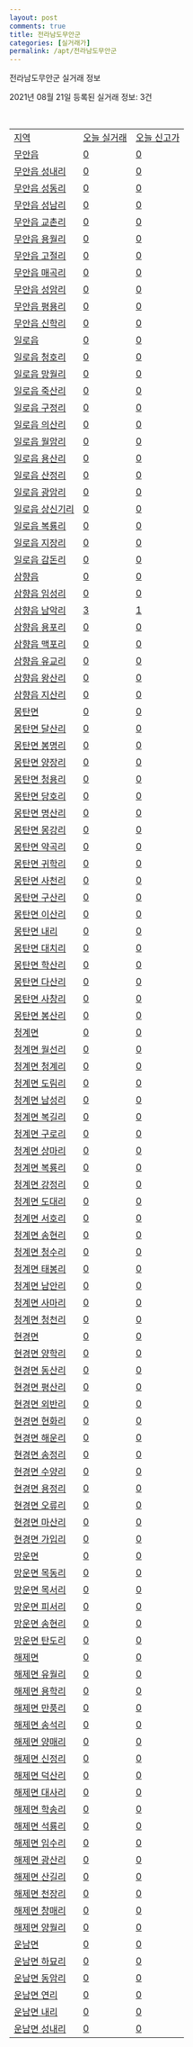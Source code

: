 ```yaml
---
layout: post
comments: true
title: 전라남도무안군
categories: [실거래가]
permalink: /apt/전라남도무안군
---
```


전라남도무안군 실거래 정보

2021년 08월 21일 등록된 실거래 정보: 3건

<script async src="https://pagead2.googlesyndication.com/pagead/js/adsbygoogle.js?client=ca-pub-3485438051770037"
 crossorigin="anonymous"></script>

<script type="text/javascript">
  google.charts.load('current', {'packages':['corechart']});
  google.charts.setOnLoadCallback(drawChart);

  function drawChart() {
    var data = google.visualization.arrayToDataTable([['거래일', '매매', '전월세', '전매'], ['19-10', 0, 0, 9], ['19-11', 0, 0, 20], ['19-12', 0, 0, 10], ['20-01', 0, 0, 14], ['20-02', 0, 0, 30], ['20-03', 0, 0, 35], ['20-04', 0, 0, 21], ['20-05', 0, 0, 33], ['20-06', 0, 0, 53], ['20-07', 0, 0, 24], ['20-08', 15, 24, 10], ['20-09', 59, 44, 1], ['20-10', 64, 46, 0], ['20-11', 60, 47, 0], ['20-12', 113, 64, 1], ['21-01', 83, 76, 0], ['21-02', 83, 87, 1], ['21-03', 94, 61, 1], ['21-04', 88, 56, 4], ['21-05', 86, 143, 2], ['21-06', 115, 363, 0], ['21-07', 97, 125, 1], ['21-08', 48, 16, 0]]);

    var options = {
      title: '최근 1년간 유형별 거래량 추이',
      legend: { position: 'bottom' }
    };

    var chart = new google.visualization.LineChart(document.getElementById('columnchart_material'));
    chart.draw(data, (options));
    //document.getElementById('loading').style.display = 'none';
  }
</script>

<!--<div id="loading" style="z-index:20; display: block; margin-left: 35px">"그래프를 그리고 있습니다"</div>-->
<div id="columnchart_material" style="width: 95%; margin-left: -35px; display: block"></div>
<!--<div style="width: 95%; margin-left: -35px; display: block">
      <script async src="https://pagead2.googlesyndication.com/pagead/js/adsbygoogle.js?client=ca-pub-3485438051770037"
          crossorigin="anonymous"></script>
      <ins class="adsbygoogle"
          style="display:block"
          data-ad-format="fluid"
          data-ad-layout-key="-fb+5w+4e-db+86"
          data-ad-client="ca-pub-3485438051770037"
          data-ad-slot="1827090281"></ins>
      <script>
          (adsbygoogle = window.adsbygoogle || []).push({});
      </script>
</div>-->
<br>
<table class="sortable">
  <tr>
    <td><a href="#">지역</a></td>
    <td><a href="#">오늘 실거래</a></td>
    <td><a href="#">오늘 신고가</a></td>
  </tr>

  
  <tr class="item">
    <td><a href="전라남도무안군무안읍">무안읍</a></td>
    <td><a href="전라남도무안군무안읍">0</a></td>
    <td><a href="전라남도무안군무안읍">0</a></td>
  </tr>
    

  <tr class="item">
    <td><a href="전라남도무안군무안읍성내리">무안읍 성내리</a></td>
    <td><a href="전라남도무안군무안읍성내리">0</a></td>
    <td><a href="전라남도무안군무안읍성내리">0</a></td>
  </tr>
    

  <tr class="item">
    <td><a href="전라남도무안군무안읍성동리">무안읍 성동리</a></td>
    <td><a href="전라남도무안군무안읍성동리">0</a></td>
    <td><a href="전라남도무안군무안읍성동리">0</a></td>
  </tr>
    

  <tr class="item">
    <td><a href="전라남도무안군무안읍성남리">무안읍 성남리</a></td>
    <td><a href="전라남도무안군무안읍성남리">0</a></td>
    <td><a href="전라남도무안군무안읍성남리">0</a></td>
  </tr>
    

  <tr class="item">
    <td><a href="전라남도무안군무안읍교촌리">무안읍 교촌리</a></td>
    <td><a href="전라남도무안군무안읍교촌리">0</a></td>
    <td><a href="전라남도무안군무안읍교촌리">0</a></td>
  </tr>
    

  <tr class="item">
    <td><a href="전라남도무안군무안읍용월리">무안읍 용월리</a></td>
    <td><a href="전라남도무안군무안읍용월리">0</a></td>
    <td><a href="전라남도무안군무안읍용월리">0</a></td>
  </tr>
    

  <tr class="item">
    <td><a href="전라남도무안군무안읍고절리">무안읍 고절리</a></td>
    <td><a href="전라남도무안군무안읍고절리">0</a></td>
    <td><a href="전라남도무안군무안읍고절리">0</a></td>
  </tr>
    

  <tr class="item">
    <td><a href="전라남도무안군무안읍매곡리">무안읍 매곡리</a></td>
    <td><a href="전라남도무안군무안읍매곡리">0</a></td>
    <td><a href="전라남도무안군무안읍매곡리">0</a></td>
  </tr>
    

  <tr class="item">
    <td><a href="전라남도무안군무안읍성암리">무안읍 성암리</a></td>
    <td><a href="전라남도무안군무안읍성암리">0</a></td>
    <td><a href="전라남도무안군무안읍성암리">0</a></td>
  </tr>
    

  <tr class="item">
    <td><a href="전라남도무안군무안읍평용리">무안읍 평용리</a></td>
    <td><a href="전라남도무안군무안읍평용리">0</a></td>
    <td><a href="전라남도무안군무안읍평용리">0</a></td>
  </tr>
    

  <tr class="item">
    <td><a href="전라남도무안군무안읍신학리">무안읍 신학리</a></td>
    <td><a href="전라남도무안군무안읍신학리">0</a></td>
    <td><a href="전라남도무안군무안읍신학리">0</a></td>
  </tr>
    

  <tr class="item">
    <td><a href="전라남도무안군일로읍">일로읍</a></td>
    <td><a href="전라남도무안군일로읍">0</a></td>
    <td><a href="전라남도무안군일로읍">0</a></td>
  </tr>
    

  <tr class="item">
    <td><a href="전라남도무안군일로읍청호리">일로읍 청호리</a></td>
    <td><a href="전라남도무안군일로읍청호리">0</a></td>
    <td><a href="전라남도무안군일로읍청호리">0</a></td>
  </tr>
    

  <tr class="item">
    <td><a href="전라남도무안군일로읍망월리">일로읍 망월리</a></td>
    <td><a href="전라남도무안군일로읍망월리">0</a></td>
    <td><a href="전라남도무안군일로읍망월리">0</a></td>
  </tr>
    

  <tr class="item">
    <td><a href="전라남도무안군일로읍죽산리">일로읍 죽산리</a></td>
    <td><a href="전라남도무안군일로읍죽산리">0</a></td>
    <td><a href="전라남도무안군일로읍죽산리">0</a></td>
  </tr>
    

  <tr class="item">
    <td><a href="전라남도무안군일로읍구정리">일로읍 구정리</a></td>
    <td><a href="전라남도무안군일로읍구정리">0</a></td>
    <td><a href="전라남도무안군일로읍구정리">0</a></td>
  </tr>
    

  <tr class="item">
    <td><a href="전라남도무안군일로읍의산리">일로읍 의산리</a></td>
    <td><a href="전라남도무안군일로읍의산리">0</a></td>
    <td><a href="전라남도무안군일로읍의산리">0</a></td>
  </tr>
    

  <tr class="item">
    <td><a href="전라남도무안군일로읍월암리">일로읍 월암리</a></td>
    <td><a href="전라남도무안군일로읍월암리">0</a></td>
    <td><a href="전라남도무안군일로읍월암리">0</a></td>
  </tr>
    

  <tr class="item">
    <td><a href="전라남도무안군일로읍용산리">일로읍 용산리</a></td>
    <td><a href="전라남도무안군일로읍용산리">0</a></td>
    <td><a href="전라남도무안군일로읍용산리">0</a></td>
  </tr>
    

  <tr class="item">
    <td><a href="전라남도무안군일로읍산정리">일로읍 산정리</a></td>
    <td><a href="전라남도무안군일로읍산정리">0</a></td>
    <td><a href="전라남도무안군일로읍산정리">0</a></td>
  </tr>
    

  <tr class="item">
    <td><a href="전라남도무안군일로읍광암리">일로읍 광암리</a></td>
    <td><a href="전라남도무안군일로읍광암리">0</a></td>
    <td><a href="전라남도무안군일로읍광암리">0</a></td>
  </tr>
    

  <tr class="item">
    <td><a href="전라남도무안군일로읍상신기리">일로읍 상신기리</a></td>
    <td><a href="전라남도무안군일로읍상신기리">0</a></td>
    <td><a href="전라남도무안군일로읍상신기리">0</a></td>
  </tr>
    

  <tr class="item">
    <td><a href="전라남도무안군일로읍복룡리">일로읍 복룡리</a></td>
    <td><a href="전라남도무안군일로읍복룡리">0</a></td>
    <td><a href="전라남도무안군일로읍복룡리">0</a></td>
  </tr>
    

  <tr class="item">
    <td><a href="전라남도무안군일로읍지장리">일로읍 지장리</a></td>
    <td><a href="전라남도무안군일로읍지장리">0</a></td>
    <td><a href="전라남도무안군일로읍지장리">0</a></td>
  </tr>
    

  <tr class="item">
    <td><a href="전라남도무안군일로읍감돈리">일로읍 감돈리</a></td>
    <td><a href="전라남도무안군일로읍감돈리">0</a></td>
    <td><a href="전라남도무안군일로읍감돈리">0</a></td>
  </tr>
    

  <tr class="item">
    <td><a href="전라남도무안군삼향읍">삼향읍</a></td>
    <td><a href="전라남도무안군삼향읍">0</a></td>
    <td><a href="전라남도무안군삼향읍">0</a></td>
  </tr>
    

  <tr class="item">
    <td><a href="전라남도무안군삼향읍임성리">삼향읍 임성리</a></td>
    <td><a href="전라남도무안군삼향읍임성리">0</a></td>
    <td><a href="전라남도무안군삼향읍임성리">0</a></td>
  </tr>
    

  <tr class="item">
    <td><a href="전라남도무안군삼향읍남악리">삼향읍 남악리</a></td>
    <td><a href="전라남도무안군삼향읍남악리">3</a></td>
    <td><a href="전라남도무안군삼향읍남악리">1</a></td>
  </tr>
    

  <tr class="item">
    <td><a href="전라남도무안군삼향읍용포리">삼향읍 용포리</a></td>
    <td><a href="전라남도무안군삼향읍용포리">0</a></td>
    <td><a href="전라남도무안군삼향읍용포리">0</a></td>
  </tr>
    

  <tr class="item">
    <td><a href="전라남도무안군삼향읍맥포리">삼향읍 맥포리</a></td>
    <td><a href="전라남도무안군삼향읍맥포리">0</a></td>
    <td><a href="전라남도무안군삼향읍맥포리">0</a></td>
  </tr>
    

  <tr class="item">
    <td><a href="전라남도무안군삼향읍유교리">삼향읍 유교리</a></td>
    <td><a href="전라남도무안군삼향읍유교리">0</a></td>
    <td><a href="전라남도무안군삼향읍유교리">0</a></td>
  </tr>
    

  <tr class="item">
    <td><a href="전라남도무안군삼향읍왕산리">삼향읍 왕산리</a></td>
    <td><a href="전라남도무안군삼향읍왕산리">0</a></td>
    <td><a href="전라남도무안군삼향읍왕산리">0</a></td>
  </tr>
    

  <tr class="item">
    <td><a href="전라남도무안군삼향읍지산리">삼향읍 지산리</a></td>
    <td><a href="전라남도무안군삼향읍지산리">0</a></td>
    <td><a href="전라남도무안군삼향읍지산리">0</a></td>
  </tr>
    

  <tr class="item">
    <td><a href="전라남도무안군몽탄면">몽탄면</a></td>
    <td><a href="전라남도무안군몽탄면">0</a></td>
    <td><a href="전라남도무안군몽탄면">0</a></td>
  </tr>
    

  <tr class="item">
    <td><a href="전라남도무안군몽탄면달산리">몽탄면 달산리</a></td>
    <td><a href="전라남도무안군몽탄면달산리">0</a></td>
    <td><a href="전라남도무안군몽탄면달산리">0</a></td>
  </tr>
    

  <tr class="item">
    <td><a href="전라남도무안군몽탄면봉명리">몽탄면 봉명리</a></td>
    <td><a href="전라남도무안군몽탄면봉명리">0</a></td>
    <td><a href="전라남도무안군몽탄면봉명리">0</a></td>
  </tr>
    

  <tr class="item">
    <td><a href="전라남도무안군몽탄면양장리">몽탄면 양장리</a></td>
    <td><a href="전라남도무안군몽탄면양장리">0</a></td>
    <td><a href="전라남도무안군몽탄면양장리">0</a></td>
  </tr>
    

  <tr class="item">
    <td><a href="전라남도무안군몽탄면청용리">몽탄면 청용리</a></td>
    <td><a href="전라남도무안군몽탄면청용리">0</a></td>
    <td><a href="전라남도무안군몽탄면청용리">0</a></td>
  </tr>
    

  <tr class="item">
    <td><a href="전라남도무안군몽탄면당호리">몽탄면 당호리</a></td>
    <td><a href="전라남도무안군몽탄면당호리">0</a></td>
    <td><a href="전라남도무안군몽탄면당호리">0</a></td>
  </tr>
    

  <tr class="item">
    <td><a href="전라남도무안군몽탄면명산리">몽탄면 명산리</a></td>
    <td><a href="전라남도무안군몽탄면명산리">0</a></td>
    <td><a href="전라남도무안군몽탄면명산리">0</a></td>
  </tr>
    

  <tr class="item">
    <td><a href="전라남도무안군몽탄면몽강리">몽탄면 몽강리</a></td>
    <td><a href="전라남도무안군몽탄면몽강리">0</a></td>
    <td><a href="전라남도무안군몽탄면몽강리">0</a></td>
  </tr>
    

  <tr class="item">
    <td><a href="전라남도무안군몽탄면약곡리">몽탄면 약곡리</a></td>
    <td><a href="전라남도무안군몽탄면약곡리">0</a></td>
    <td><a href="전라남도무안군몽탄면약곡리">0</a></td>
  </tr>
    

  <tr class="item">
    <td><a href="전라남도무안군몽탄면귀학리">몽탄면 귀학리</a></td>
    <td><a href="전라남도무안군몽탄면귀학리">0</a></td>
    <td><a href="전라남도무안군몽탄면귀학리">0</a></td>
  </tr>
    

  <tr class="item">
    <td><a href="전라남도무안군몽탄면사천리">몽탄면 사천리</a></td>
    <td><a href="전라남도무안군몽탄면사천리">0</a></td>
    <td><a href="전라남도무안군몽탄면사천리">0</a></td>
  </tr>
    

  <tr class="item">
    <td><a href="전라남도무안군몽탄면구산리">몽탄면 구산리</a></td>
    <td><a href="전라남도무안군몽탄면구산리">0</a></td>
    <td><a href="전라남도무안군몽탄면구산리">0</a></td>
  </tr>
    

  <tr class="item">
    <td><a href="전라남도무안군몽탄면이산리">몽탄면 이산리</a></td>
    <td><a href="전라남도무안군몽탄면이산리">0</a></td>
    <td><a href="전라남도무안군몽탄면이산리">0</a></td>
  </tr>
    

  <tr class="item">
    <td><a href="전라남도무안군몽탄면내리">몽탄면 내리</a></td>
    <td><a href="전라남도무안군몽탄면내리">0</a></td>
    <td><a href="전라남도무안군몽탄면내리">0</a></td>
  </tr>
    

  <tr class="item">
    <td><a href="전라남도무안군몽탄면대치리">몽탄면 대치리</a></td>
    <td><a href="전라남도무안군몽탄면대치리">0</a></td>
    <td><a href="전라남도무안군몽탄면대치리">0</a></td>
  </tr>
    

  <tr class="item">
    <td><a href="전라남도무안군몽탄면학산리">몽탄면 학산리</a></td>
    <td><a href="전라남도무안군몽탄면학산리">0</a></td>
    <td><a href="전라남도무안군몽탄면학산리">0</a></td>
  </tr>
    

  <tr class="item">
    <td><a href="전라남도무안군몽탄면다산리">몽탄면 다산리</a></td>
    <td><a href="전라남도무안군몽탄면다산리">0</a></td>
    <td><a href="전라남도무안군몽탄면다산리">0</a></td>
  </tr>
    

  <tr class="item">
    <td><a href="전라남도무안군몽탄면사창리">몽탄면 사창리</a></td>
    <td><a href="전라남도무안군몽탄면사창리">0</a></td>
    <td><a href="전라남도무안군몽탄면사창리">0</a></td>
  </tr>
    

  <tr class="item">
    <td><a href="전라남도무안군몽탄면봉산리">몽탄면 봉산리</a></td>
    <td><a href="전라남도무안군몽탄면봉산리">0</a></td>
    <td><a href="전라남도무안군몽탄면봉산리">0</a></td>
  </tr>
    

  <tr class="item">
    <td><a href="전라남도무안군청계면">청계면</a></td>
    <td><a href="전라남도무안군청계면">0</a></td>
    <td><a href="전라남도무안군청계면">0</a></td>
  </tr>
    

  <tr class="item">
    <td><a href="전라남도무안군청계면월선리">청계면 월선리</a></td>
    <td><a href="전라남도무안군청계면월선리">0</a></td>
    <td><a href="전라남도무안군청계면월선리">0</a></td>
  </tr>
    

  <tr class="item">
    <td><a href="전라남도무안군청계면청계리">청계면 청계리</a></td>
    <td><a href="전라남도무안군청계면청계리">0</a></td>
    <td><a href="전라남도무안군청계면청계리">0</a></td>
  </tr>
    

  <tr class="item">
    <td><a href="전라남도무안군청계면도림리">청계면 도림리</a></td>
    <td><a href="전라남도무안군청계면도림리">0</a></td>
    <td><a href="전라남도무안군청계면도림리">0</a></td>
  </tr>
    

  <tr class="item">
    <td><a href="전라남도무안군청계면남성리">청계면 남성리</a></td>
    <td><a href="전라남도무안군청계면남성리">0</a></td>
    <td><a href="전라남도무안군청계면남성리">0</a></td>
  </tr>
    

  <tr class="item">
    <td><a href="전라남도무안군청계면복길리">청계면 복길리</a></td>
    <td><a href="전라남도무안군청계면복길리">0</a></td>
    <td><a href="전라남도무안군청계면복길리">0</a></td>
  </tr>
    

  <tr class="item">
    <td><a href="전라남도무안군청계면구로리">청계면 구로리</a></td>
    <td><a href="전라남도무안군청계면구로리">0</a></td>
    <td><a href="전라남도무안군청계면구로리">0</a></td>
  </tr>
    

  <tr class="item">
    <td><a href="전라남도무안군청계면상마리">청계면 상마리</a></td>
    <td><a href="전라남도무안군청계면상마리">0</a></td>
    <td><a href="전라남도무안군청계면상마리">0</a></td>
  </tr>
    

  <tr class="item">
    <td><a href="전라남도무안군청계면복룡리">청계면 복룡리</a></td>
    <td><a href="전라남도무안군청계면복룡리">0</a></td>
    <td><a href="전라남도무안군청계면복룡리">0</a></td>
  </tr>
    

  <tr class="item">
    <td><a href="전라남도무안군청계면강정리">청계면 강정리</a></td>
    <td><a href="전라남도무안군청계면강정리">0</a></td>
    <td><a href="전라남도무안군청계면강정리">0</a></td>
  </tr>
    

  <tr class="item">
    <td><a href="전라남도무안군청계면도대리">청계면 도대리</a></td>
    <td><a href="전라남도무안군청계면도대리">0</a></td>
    <td><a href="전라남도무안군청계면도대리">0</a></td>
  </tr>
    

  <tr class="item">
    <td><a href="전라남도무안군청계면서호리">청계면 서호리</a></td>
    <td><a href="전라남도무안군청계면서호리">0</a></td>
    <td><a href="전라남도무안군청계면서호리">0</a></td>
  </tr>
    

  <tr class="item">
    <td><a href="전라남도무안군청계면송현리">청계면 송현리</a></td>
    <td><a href="전라남도무안군청계면송현리">0</a></td>
    <td><a href="전라남도무안군청계면송현리">0</a></td>
  </tr>
    

  <tr class="item">
    <td><a href="전라남도무안군청계면청수리">청계면 청수리</a></td>
    <td><a href="전라남도무안군청계면청수리">0</a></td>
    <td><a href="전라남도무안군청계면청수리">0</a></td>
  </tr>
    

  <tr class="item">
    <td><a href="전라남도무안군청계면태봉리">청계면 태봉리</a></td>
    <td><a href="전라남도무안군청계면태봉리">0</a></td>
    <td><a href="전라남도무안군청계면태봉리">0</a></td>
  </tr>
    

  <tr class="item">
    <td><a href="전라남도무안군청계면남안리">청계면 남안리</a></td>
    <td><a href="전라남도무안군청계면남안리">0</a></td>
    <td><a href="전라남도무안군청계면남안리">0</a></td>
  </tr>
    

  <tr class="item">
    <td><a href="전라남도무안군청계면사마리">청계면 사마리</a></td>
    <td><a href="전라남도무안군청계면사마리">0</a></td>
    <td><a href="전라남도무안군청계면사마리">0</a></td>
  </tr>
    

  <tr class="item">
    <td><a href="전라남도무안군청계면청천리">청계면 청천리</a></td>
    <td><a href="전라남도무안군청계면청천리">0</a></td>
    <td><a href="전라남도무안군청계면청천리">0</a></td>
  </tr>
    

  <tr class="item">
    <td><a href="전라남도무안군현경면">현경면</a></td>
    <td><a href="전라남도무안군현경면">0</a></td>
    <td><a href="전라남도무안군현경면">0</a></td>
  </tr>
    

  <tr class="item">
    <td><a href="전라남도무안군현경면양학리">현경면 양학리</a></td>
    <td><a href="전라남도무안군현경면양학리">0</a></td>
    <td><a href="전라남도무안군현경면양학리">0</a></td>
  </tr>
    

  <tr class="item">
    <td><a href="전라남도무안군현경면동산리">현경면 동산리</a></td>
    <td><a href="전라남도무안군현경면동산리">0</a></td>
    <td><a href="전라남도무안군현경면동산리">0</a></td>
  </tr>
    

  <tr class="item">
    <td><a href="전라남도무안군현경면평산리">현경면 평산리</a></td>
    <td><a href="전라남도무안군현경면평산리">0</a></td>
    <td><a href="전라남도무안군현경면평산리">0</a></td>
  </tr>
    

  <tr class="item">
    <td><a href="전라남도무안군현경면외반리">현경면 외반리</a></td>
    <td><a href="전라남도무안군현경면외반리">0</a></td>
    <td><a href="전라남도무안군현경면외반리">0</a></td>
  </tr>
    

  <tr class="item">
    <td><a href="전라남도무안군현경면현화리">현경면 현화리</a></td>
    <td><a href="전라남도무안군현경면현화리">0</a></td>
    <td><a href="전라남도무안군현경면현화리">0</a></td>
  </tr>
    

  <tr class="item">
    <td><a href="전라남도무안군현경면해운리">현경면 해운리</a></td>
    <td><a href="전라남도무안군현경면해운리">0</a></td>
    <td><a href="전라남도무안군현경면해운리">0</a></td>
  </tr>
    

  <tr class="item">
    <td><a href="전라남도무안군현경면송정리">현경면 송정리</a></td>
    <td><a href="전라남도무안군현경면송정리">0</a></td>
    <td><a href="전라남도무안군현경면송정리">0</a></td>
  </tr>
    

  <tr class="item">
    <td><a href="전라남도무안군현경면수양리">현경면 수양리</a></td>
    <td><a href="전라남도무안군현경면수양리">0</a></td>
    <td><a href="전라남도무안군현경면수양리">0</a></td>
  </tr>
    

  <tr class="item">
    <td><a href="전라남도무안군현경면용정리">현경면 용정리</a></td>
    <td><a href="전라남도무안군현경면용정리">0</a></td>
    <td><a href="전라남도무안군현경면용정리">0</a></td>
  </tr>
    

  <tr class="item">
    <td><a href="전라남도무안군현경면오류리">현경면 오류리</a></td>
    <td><a href="전라남도무안군현경면오류리">0</a></td>
    <td><a href="전라남도무안군현경면오류리">0</a></td>
  </tr>
    

  <tr class="item">
    <td><a href="전라남도무안군현경면마산리">현경면 마산리</a></td>
    <td><a href="전라남도무안군현경면마산리">0</a></td>
    <td><a href="전라남도무안군현경면마산리">0</a></td>
  </tr>
    

  <tr class="item">
    <td><a href="전라남도무안군현경면가입리">현경면 가입리</a></td>
    <td><a href="전라남도무안군현경면가입리">0</a></td>
    <td><a href="전라남도무안군현경면가입리">0</a></td>
  </tr>
    

  <tr class="item">
    <td><a href="전라남도무안군망운면">망운면</a></td>
    <td><a href="전라남도무안군망운면">0</a></td>
    <td><a href="전라남도무안군망운면">0</a></td>
  </tr>
    

  <tr class="item">
    <td><a href="전라남도무안군망운면목동리">망운면 목동리</a></td>
    <td><a href="전라남도무안군망운면목동리">0</a></td>
    <td><a href="전라남도무안군망운면목동리">0</a></td>
  </tr>
    

  <tr class="item">
    <td><a href="전라남도무안군망운면목서리">망운면 목서리</a></td>
    <td><a href="전라남도무안군망운면목서리">0</a></td>
    <td><a href="전라남도무안군망운면목서리">0</a></td>
  </tr>
    

  <tr class="item">
    <td><a href="전라남도무안군망운면피서리">망운면 피서리</a></td>
    <td><a href="전라남도무안군망운면피서리">0</a></td>
    <td><a href="전라남도무안군망운면피서리">0</a></td>
  </tr>
    

  <tr class="item">
    <td><a href="전라남도무안군망운면송현리">망운면 송현리</a></td>
    <td><a href="전라남도무안군망운면송현리">0</a></td>
    <td><a href="전라남도무안군망운면송현리">0</a></td>
  </tr>
    

  <tr class="item">
    <td><a href="전라남도무안군망운면탄도리">망운면 탄도리</a></td>
    <td><a href="전라남도무안군망운면탄도리">0</a></td>
    <td><a href="전라남도무안군망운면탄도리">0</a></td>
  </tr>
    

  <tr class="item">
    <td><a href="전라남도무안군해제면">해제면</a></td>
    <td><a href="전라남도무안군해제면">0</a></td>
    <td><a href="전라남도무안군해제면">0</a></td>
  </tr>
    

  <tr class="item">
    <td><a href="전라남도무안군해제면유월리">해제면 유월리</a></td>
    <td><a href="전라남도무안군해제면유월리">0</a></td>
    <td><a href="전라남도무안군해제면유월리">0</a></td>
  </tr>
    

  <tr class="item">
    <td><a href="전라남도무안군해제면용학리">해제면 용학리</a></td>
    <td><a href="전라남도무안군해제면용학리">0</a></td>
    <td><a href="전라남도무안군해제면용학리">0</a></td>
  </tr>
    

  <tr class="item">
    <td><a href="전라남도무안군해제면만풍리">해제면 만풍리</a></td>
    <td><a href="전라남도무안군해제면만풍리">0</a></td>
    <td><a href="전라남도무안군해제면만풍리">0</a></td>
  </tr>
    

  <tr class="item">
    <td><a href="전라남도무안군해제면송석리">해제면 송석리</a></td>
    <td><a href="전라남도무안군해제면송석리">0</a></td>
    <td><a href="전라남도무안군해제면송석리">0</a></td>
  </tr>
    

  <tr class="item">
    <td><a href="전라남도무안군해제면양매리">해제면 양매리</a></td>
    <td><a href="전라남도무안군해제면양매리">0</a></td>
    <td><a href="전라남도무안군해제면양매리">0</a></td>
  </tr>
    

  <tr class="item">
    <td><a href="전라남도무안군해제면신정리">해제면 신정리</a></td>
    <td><a href="전라남도무안군해제면신정리">0</a></td>
    <td><a href="전라남도무안군해제면신정리">0</a></td>
  </tr>
    

  <tr class="item">
    <td><a href="전라남도무안군해제면덕산리">해제면 덕산리</a></td>
    <td><a href="전라남도무안군해제면덕산리">0</a></td>
    <td><a href="전라남도무안군해제면덕산리">0</a></td>
  </tr>
    

  <tr class="item">
    <td><a href="전라남도무안군해제면대사리">해제면 대사리</a></td>
    <td><a href="전라남도무안군해제면대사리">0</a></td>
    <td><a href="전라남도무안군해제면대사리">0</a></td>
  </tr>
    

  <tr class="item">
    <td><a href="전라남도무안군해제면학송리">해제면 학송리</a></td>
    <td><a href="전라남도무안군해제면학송리">0</a></td>
    <td><a href="전라남도무안군해제면학송리">0</a></td>
  </tr>
    

  <tr class="item">
    <td><a href="전라남도무안군해제면석룡리">해제면 석룡리</a></td>
    <td><a href="전라남도무안군해제면석룡리">0</a></td>
    <td><a href="전라남도무안군해제면석룡리">0</a></td>
  </tr>
    

  <tr class="item">
    <td><a href="전라남도무안군해제면임수리">해제면 임수리</a></td>
    <td><a href="전라남도무안군해제면임수리">0</a></td>
    <td><a href="전라남도무안군해제면임수리">0</a></td>
  </tr>
    

  <tr class="item">
    <td><a href="전라남도무안군해제면광산리">해제면 광산리</a></td>
    <td><a href="전라남도무안군해제면광산리">0</a></td>
    <td><a href="전라남도무안군해제면광산리">0</a></td>
  </tr>
    

  <tr class="item">
    <td><a href="전라남도무안군해제면산길리">해제면 산길리</a></td>
    <td><a href="전라남도무안군해제면산길리">0</a></td>
    <td><a href="전라남도무안군해제면산길리">0</a></td>
  </tr>
    

  <tr class="item">
    <td><a href="전라남도무안군해제면천장리">해제면 천장리</a></td>
    <td><a href="전라남도무안군해제면천장리">0</a></td>
    <td><a href="전라남도무안군해제면천장리">0</a></td>
  </tr>
    

  <tr class="item">
    <td><a href="전라남도무안군해제면창매리">해제면 창매리</a></td>
    <td><a href="전라남도무안군해제면창매리">0</a></td>
    <td><a href="전라남도무안군해제면창매리">0</a></td>
  </tr>
    

  <tr class="item">
    <td><a href="전라남도무안군해제면양월리">해제면 양월리</a></td>
    <td><a href="전라남도무안군해제면양월리">0</a></td>
    <td><a href="전라남도무안군해제면양월리">0</a></td>
  </tr>
    

  <tr class="item">
    <td><a href="전라남도무안군운남면">운남면</a></td>
    <td><a href="전라남도무안군운남면">0</a></td>
    <td><a href="전라남도무안군운남면">0</a></td>
  </tr>
    

  <tr class="item">
    <td><a href="전라남도무안군운남면하묘리">운남면 하묘리</a></td>
    <td><a href="전라남도무안군운남면하묘리">0</a></td>
    <td><a href="전라남도무안군운남면하묘리">0</a></td>
  </tr>
    

  <tr class="item">
    <td><a href="전라남도무안군운남면동암리">운남면 동암리</a></td>
    <td><a href="전라남도무안군운남면동암리">0</a></td>
    <td><a href="전라남도무안군운남면동암리">0</a></td>
  </tr>
    

  <tr class="item">
    <td><a href="전라남도무안군운남면연리">운남면 연리</a></td>
    <td><a href="전라남도무안군운남면연리">0</a></td>
    <td><a href="전라남도무안군운남면연리">0</a></td>
  </tr>
    

  <tr class="item">
    <td><a href="전라남도무안군운남면내리">운남면 내리</a></td>
    <td><a href="전라남도무안군운남면내리">0</a></td>
    <td><a href="전라남도무안군운남면내리">0</a></td>
  </tr>
    

  <tr class="item">
    <td><a href="전라남도무안군운남면성내리">운남면 성내리</a></td>
    <td><a href="전라남도무안군운남면성내리">0</a></td>
    <td><a href="전라남도무안군운남면성내리">0</a></td>
  </tr>
    


</table>


    
